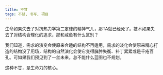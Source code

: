 ```yaml
---
title: 不甘
tags: 不甘, 书写, 项目
---
```



生命如果失去了对抗热力学第二定律的精神气儿，那TA就已经死了。技术如果失去了对结构合理化的追求，那和咸鱼有什么区别？

我们知道，需求的演变会使原来合适的结构不再适用，需求的淡化会使原来精心打造的结构没了用场，结构的自然演化会使它变得臃肿失衡、补丁累累或是千疮百孔。可如果我们预见到了一丝未来，总不能什么蓝图也不规划。

这种不甘，是生命力的核心。

